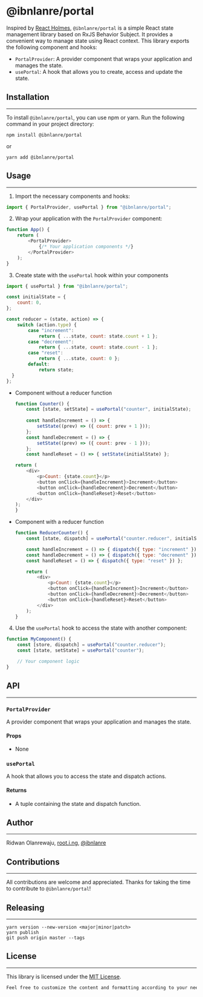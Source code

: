 # @ibnlanre/portal

Inspired by [React Holmes](https://github.com/devx-os/react-holmes), `@ibnlanre/portal` is a simple React state management library based on RxJS Behavior Subject. It provides a convenient way to manage state using React context. This library exports the following component and hooks:

- `PortalProvider`: A provider component that wraps your application and manages the state.
- `usePortal`: A hook that allows you to create, access and update the state.

## Installation
---

To install `@ibnlanre/portal`, you can use npm or yarn. Run the following command in your project directory:

```shell
npm install @ibnlanre/portal
```

or 

```shell
yarn add @ibnlanre/portal
```

## Usage
---

1. Import the necessary components and hooks:

```js
import { PortalProvider, usePortal } from "@ibnlanre/portal";
```

2. Wrap your application with the `PortalProvider` component:

```js
function App() {
    return (
        <PortalProvider>
            {/* Your application components */}
        </PortalProvider>
    );
}
```

3. Create state with the `usePortal` hook within your components

```js
import { usePortal } from "@ibnlanre/portal";

const initialState = {
    count: 0,
};

const reducer = (state, action) => {
    switch (action.type) {
        case "increment":
            return { ...state, count: state.count + 1 };
        case "decrement":
            return { ...state, count: state.count - 1 };
        case "reset":
            return { ...state, count: 0 };
        default:
            return state;
  }
};
```

- Component without a reducer function

    ```js
    function Counter() {
        const [state, setState] = usePortal("counter", initialState);
            
        const handleIncrement = () => { 
            setState((prev) => ({ count: prev + 1 }));
        };
        const handleDecrement = () => { 
            setState((prev) => ({ count: prev - 1 }));
        };
        const handleReset = () => { setState(initialState) };

    return (
        <div>
            <p>Count: {state.count}</p>
            <button onClick={handleIncrement}>Increment</button>
            <button onClick={handleDecrement}>Decrement</button>
            <button onClick={handleReset}>Reset</button>
        </div>
    );
    }
    ```

- Component with a reducer function

    ```js
    function ReducerCounter() {
        const [state, dispatch] = usePortal("counter.reducer", initialState, reducer);

        const handleIncrement = () => { dispatch({ type: "increment" }) };
        const handleDecrement = () => { dispatch({ type: "decrement" }) };
        const handleReset = () => { dispatch({ type: "reset" }) };

        return (
            <div>
                <p>Count: {state.count}</p>
                <button onClick={handleIncrement}>Increment</button>
                <button onClick={handleDecrement}>Decrement</button>
                <button onClick={handleReset}>Reset</button>
            </div>
        );
    }
    ```

4. Use the `usePortal` hook to access the state with another component:

```js
function MyComponent() {
    const [store, dispatch] = usePortal("counter.reducer");
    const [state, setState] = usePortal("counter");

    // Your component logic
}
```

## API
---

### `PortalProvider`
A provider component that wraps your application and manages the state.

#### Props
- None

### `usePortal`
A hook that allows you to access the state and dispatch actions.

#### Returns
- A tuple containing the state and dispatch function.

## Author
---

Ridwan Olanrewaju, [root.i.ng](https://www.root.i.ng), [@ibnlanre](https://linkedin.com/in/ibnlanre)

## Contributions
---

All contributions are welcome and appreciated. Thanks for taking the time to contribute to `@ibnlanre/portal`!

## Releasing
---

```shell
yarn version --new-version <major|minor|patch>
yarn publish
git push origin master --tags
```

## License
---

This library is licensed under the [MIT License](https://opensource.org/licenses/MIT).

```txt
Feel free to customize the content and formatting according to your needs.
```